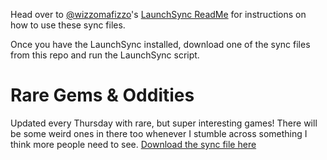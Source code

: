 Head over to [@wizzomafizzo](https://github.com/wizzomafizzo)'s [LaunchSync ReadMe](https://github.com/wizzomafizzo/mrext/blob/main/docs/launchsync.md#sync-files) for instructions on how to use these sync files.

Once you have the LaunchSync installed, download one of the sync files from this repo and run the LaunchSync script.

# Rare Gems & Oddities
Updated every Thursday with rare, but super interesting games! There will be some weird ones in there too whenever I stumble across something I think more people need to see.
[Download the sync file here](https://raw.githubusercontent.com/coreydwillis/launchsync-cw-lists/refs/heads/main/Rare%20Gems%20%26%20Oddities.sync)
